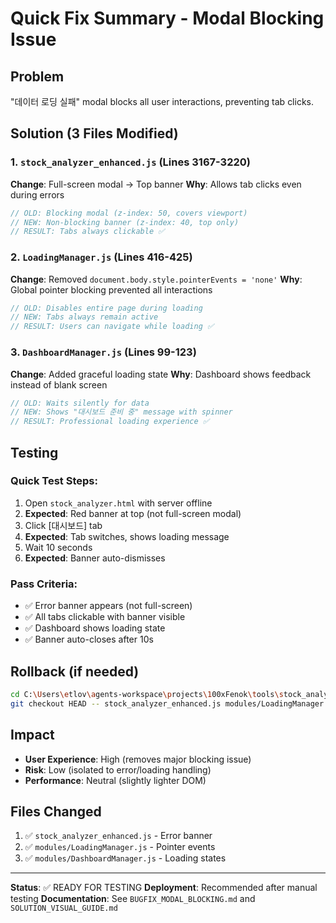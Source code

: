 # Quick Fix Summary - Modal Blocking Issue

## Problem
"데이터 로딩 실패" modal blocks all user interactions, preventing tab clicks.

## Solution (3 Files Modified)

### 1. `stock_analyzer_enhanced.js` (Lines 3167-3220)
**Change**: Full-screen modal → Top banner
**Why**: Allows tab clicks even during errors

```javascript
// OLD: Blocking modal (z-index: 50, covers viewport)
// NEW: Non-blocking banner (z-index: 40, top only)
// RESULT: Tabs always clickable ✅
```

### 2. `LoadingManager.js` (Lines 416-425)
**Change**: Removed `document.body.style.pointerEvents = 'none'`
**Why**: Global pointer blocking prevented all interactions

```javascript
// OLD: Disables entire page during loading
// NEW: Tabs always remain active
// RESULT: Users can navigate while loading ✅
```

### 3. `DashboardManager.js` (Lines 99-123)
**Change**: Added graceful loading state
**Why**: Dashboard shows feedback instead of blank screen

```javascript
// OLD: Waits silently for data
// NEW: Shows "대시보드 준비 중" message with spinner
// RESULT: Professional loading experience ✅
```

## Testing

### Quick Test Steps:
1. Open `stock_analyzer.html` with server offline
2. **Expected**: Red banner at top (not full-screen modal)
3. Click [대시보드] tab
4. **Expected**: Tab switches, shows loading message
5. Wait 10 seconds
6. **Expected**: Banner auto-dismisses

### Pass Criteria:
- ✅ Error banner appears (not full-screen)
- ✅ All tabs clickable with banner visible
- ✅ Dashboard shows loading state
- ✅ Banner auto-closes after 10s

## Rollback (if needed)

```bash
cd C:\Users\etlov\agents-workspace\projects\100xFenok\tools\stock_analyzer
git checkout HEAD -- stock_analyzer_enhanced.js modules/LoadingManager.js modules/DashboardManager.js
```

## Impact
- **User Experience**: High (removes major blocking issue)
- **Risk**: Low (isolated to error/loading handling)
- **Performance**: Neutral (slightly lighter DOM)

## Files Changed
1. ✅ `stock_analyzer_enhanced.js` - Error banner
2. ✅ `modules/LoadingManager.js` - Pointer events
3. ✅ `modules/DashboardManager.js` - Loading states

---

**Status**: ✅ READY FOR TESTING
**Deployment**: Recommended after manual testing
**Documentation**: See `BUGFIX_MODAL_BLOCKING.md` and `SOLUTION_VISUAL_GUIDE.md`
